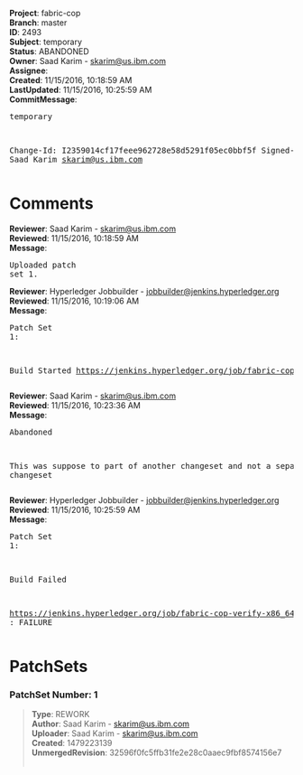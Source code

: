 <strong>Project</strong>: fabric-cop<br><strong>Branch</strong>: master<br><strong>ID</strong>: 2493<br><strong>Subject</strong>: temporary<br><strong>Status</strong>: ABANDONED<br><strong>Owner</strong>: Saad Karim - skarim@us.ibm.com<br><strong>Assignee</strong>:<br><strong>Created</strong>: 11/15/2016, 10:18:59 AM<br><strong>LastUpdated</strong>: 11/15/2016, 10:25:59 AM<br><strong>CommitMessage</strong>:<br><pre>temporary

Change-Id: I2359014cf17feee962728e58d5291f05ec0bbf5f
Signed-off-by: Saad Karim <skarim@us.ibm.com>
</pre><h1>Comments</h1><strong>Reviewer</strong>: Saad Karim - skarim@us.ibm.com<br><strong>Reviewed</strong>: 11/15/2016, 10:18:59 AM<br><strong>Message</strong>: <pre>Uploaded patch set 1.</pre><strong>Reviewer</strong>: Hyperledger Jobbuilder - jobbuilder@jenkins.hyperledger.org<br><strong>Reviewed</strong>: 11/15/2016, 10:19:06 AM<br><strong>Message</strong>: <pre>Patch Set 1:

Build Started https://jenkins.hyperledger.org/job/fabric-cop-verify-x86_64/18/</pre><strong>Reviewer</strong>: Saad Karim - skarim@us.ibm.com<br><strong>Reviewed</strong>: 11/15/2016, 10:23:36 AM<br><strong>Message</strong>: <pre>Abandoned

This was suppose to part of another changeset and not a separate changeset</pre><strong>Reviewer</strong>: Hyperledger Jobbuilder - jobbuilder@jenkins.hyperledger.org<br><strong>Reviewed</strong>: 11/15/2016, 10:25:59 AM<br><strong>Message</strong>: <pre>Patch Set 1:

Build Failed 

https://jenkins.hyperledger.org/job/fabric-cop-verify-x86_64/18/ : FAILURE</pre><h1>PatchSets</h1><h3>PatchSet Number: 1</h3><blockquote><strong>Type</strong>: REWORK<br><strong>Author</strong>: Saad Karim - skarim@us.ibm.com<br><strong>Uploader</strong>: Saad Karim - skarim@us.ibm.com<br><strong>Created</strong>: 1479223139<br><strong>UnmergedRevision</strong>: 32596f0fc5ffb31fe2e28c0aaec9fbf8574156e7<br><br></blockquote>